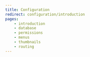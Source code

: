```yaml
---
title: Configuration
redirect: configuration/introduction
pages:
    - introduction
    - database
    - permissions
    - menus
    - thumbnails
    - routing
---
```

